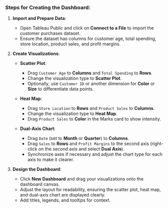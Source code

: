 ### Steps for Creating the Dashboard:

1. **Import and Prepare Data**:

   - Open Tableau Public and click on **Connect to a File** to import the customer purchases dataset.
   - Ensure the dataset has columns for customer age, total spending, store location, product sales, and profit margins.

2. **Create Visualizations**:

   - **Scatter Plot**:

     - Drag `Customer Age` to **Columns** and `Total Spending` to **Rows**.
     - Change the visualization type to **Scatter Plot**.
     - Optionally, use `Customer ID` or another dimension for **Color** or **Size** to differentiate data points.

   - **Heat Map**:

     - Drag `Store Location` to **Rows** and `Product Sales` to **Columns**.
     - Change the visualization type to **Heat Map**.
     - Drag `Product Sales` to **Color** in the Marks card to show intensity.

   - **Dual-Axis Chart**:
     - Drag `Date` (set to **Month** or **Quarter**) to **Columns**.
     - Drag `Sales` to **Rows** and `Profit Margins` to the second axis (right-click on the second axis and select **Dual Axis**).
     - Synchronize axes if necessary and adjust the chart type for each axis to make it clearer.

3. **Design the Dashboard**:

   - Click **New Dashboard** and drag your visualizations onto the dashboard canvas.
   - Adjust the layout for readability, ensuring the scatter plot, heat map, and dual-axis chart are displayed clearly.
   - Add titles, legends, and tooltips for context.
